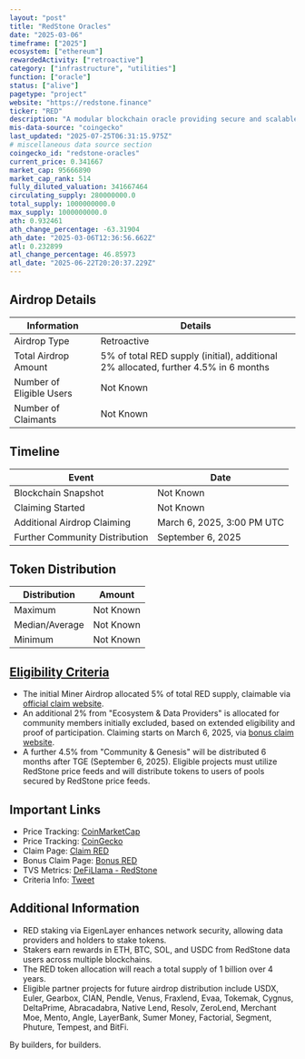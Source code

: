 ```yaml
---
layout: "post"
title: "RedStone Oracles"
date: "2025-03-06"
timeframe: ["2025"]
ecosystem: ["ethereum"]
rewardedActivity: ["retroactive"]
category: ["infrastructure", "utilities"]
function: ["oracle"]
status: ["alive"]
pagetype: "project"
website: "https://redstone.finance"
ticker: "RED"
description: "A modular blockchain oracle providing secure and scalable data feeds"
mis-data-source: "coingecko"
last_updated: "2025-07-25T06:31:15.975Z"
# miscellaneous data source section
coingecko_id: "redstone-oracles"
current_price: 0.341667
market_cap: 95666890
market_cap_rank: 514
fully_diluted_valuation: 341667464
circulating_supply: 280000000.0
total_supply: 1000000000.0
max_supply: 1000000000.0
ath: 0.932461
ath_change_percentage: -63.31904
ath_date: "2025-03-06T12:36:56.662Z"
atl: 0.232899
atl_change_percentage: 46.85973
atl_date: "2025-06-22T20:20:37.229Z"
---
```


## Airdrop Details

| Information              | Details                                                                             |
| ------------------------ | ----------------------------------------------------------------------------------- |
| Airdrop Type             | Retroactive                                                                         |
| Total Airdrop Amount     | 5% of total RED supply (initial), additional 2% allocated, further 4.5% in 6 months |
| Number of Eligible Users | Not Known                                                                           |
| Number of Claimants      | Not Known                                                                           |

## Timeline

| Event                          | Date                       |
| ------------------------------ | -------------------------- |
| Blockchain Snapshot            | Not Known                  |
| Claiming Started               | Not Known                  |
| Additional Airdrop Claiming    | March 6, 2025, 3:00 PM UTC |
| Further Community Distribution | September 6, 2025          |

## Token Distribution

| Distribution   | Amount    |
| -------------- | --------- |
| Maximum        | Not Known |
| Median/Average | Not Known |
| Minimum        | Not Known |

## [Eligibility Criteria](https://blog.redstone.finance/2025/02/12/introducing-red-tokenomics/)

- The initial Miner Airdrop allocated 5% of total RED supply, claimable via [official claim website](http://claim.redstone.finance).
- An additional 2% from "Ecosystem & Data Providers" is allocated for community members initially excluded, based on extended eligibility and proof of participation. Claiming starts on March 6, 2025, via [bonus claim website](http://bonus.redstone.finance).
- A further 4.5% from "Community & Genesis" will be distributed 6 months after TGE (September 6, 2025). Eligible projects must utilize RedStone price feeds and will distribute tokens to users of pools secured by RedStone price feeds.

## Important Links

- Price Tracking: [CoinMarketCap](https://coinmarketcap.com/currencies/redstone-oracles)
- Price Tracking: [CoinGecko](https://www.coingecko.com/en/coins/redstone-oracles)
- Claim Page: [Claim RED](http://claim.redstone.finance)
- Bonus Claim Page: [Bonus RED](http://bonus.redstone.finance)
- TVS Metrics: [DeFiLlama - RedStone](https://defillama.com/oracles/RedStone)
- Criteria Info: [Tweet](https://x.com/redstone_defi/status/1897647415374872733)

## Additional Information

- RED staking via EigenLayer enhances network security, allowing data providers and holders to stake tokens.
- Stakers earn rewards in ETH, BTC, SOL, and USDC from RedStone data users across multiple blockchains.
- The RED token allocation will reach a total supply of 1 billion over 4 years.
- Eligible partner projects for future airdrop distribution include USDX, Euler, Gearbox, CIAN, Pendle, Venus, Fraxlend, Evaa, Tokemak, Cygnus, DeltaPrime, Abracadabra, Native Lend, Resolv, ZeroLend, Merchant Moe, Mento, Angle, LayerBank, Sumer Money, Factorial, Segment, Phuture, Tempest, and BitFi.

By builders, for builders.